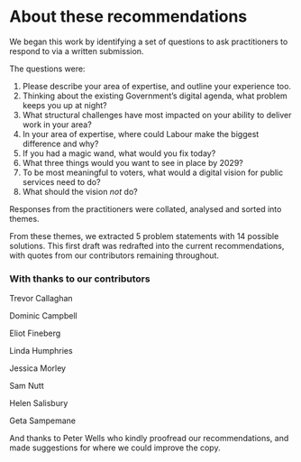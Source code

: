 # About these recommendations

We began this work by identifying a set of questions to ask practitioners to respond to via a written submission. 

The questions were:

1. Please describe your area of expertise, and outline your experience too.
2. Thinking about the existing Government’s digital agenda, what problem keeps you up at night?
3. What structural challenges have most impacted on your ability to deliver work in your area?
4. In your area of expertise, where could Labour make the biggest difference and why?
5. If you had a magic wand, what would you fix today?
6. What three things would you want to see in place by 2029?
7. To be most meaningful to voters, what would a digital vision for public services need to do?
8. What should the vision _not_ do? 

Responses from the practitioners were collated, analysed and sorted into themes.

From these themes, we extracted 5 problem statements with 14 possible solutions. This first draft was redrafted into the current recommendations, with quotes from our contributors remaining throughout.

### With thanks to our contributors

Trevor Callaghan

Dominic Campbell

Eliot Fineberg

Linda Humphries

Jessica Morley

Sam Nutt

Helen Salisbury

Geta Sampemane

And thanks to Peter Wells who kindly proofread our recommendations, and made suggestions for where we could improve the copy.
